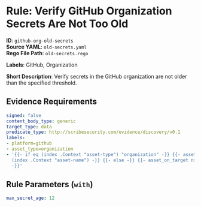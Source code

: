 # Rule: Verify GitHub Organization Secrets Are Not Too Old

**ID**: `github-org-old-secrets`  
**Source YAML**: `old-secrets.yaml`  
**Rego File Path**: `old-secrets.rego`  

**Labels**: GitHub, Organization

**Short Description**: Verify secrets in the GitHub organization are not older than the specified threshold.

## Evidence Requirements

```yaml
signed: false
content_body_type: generic
target_type: data
predicate_type: http://scribesecurity.com/evidence/discovery/v0.1
labels:
- platform=github
- asset_type=organization
- '{{- if eq (index .Context "asset-type") "organization" -}} {{- asset_on_target
  (index .Context "asset-name") -}} {{- else -}} {{- asset_on_target nil -}} {{- end
  -}}'
```
## Rule Parameters (`with`)

```yaml
max_secret_age: 12
```
